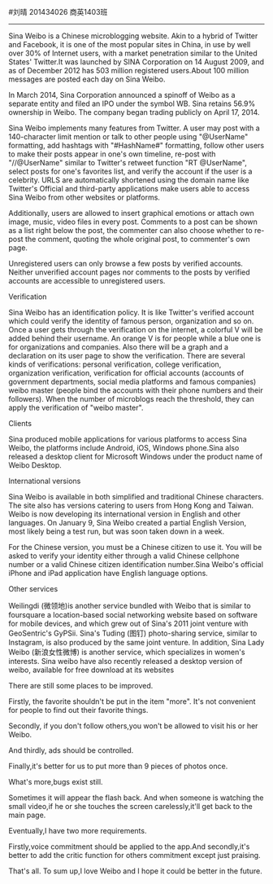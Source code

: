 #刘晴 201434026 商英1403班

--------------------------------------

Sina Weibo is a Chinese  microblogging website. Akin to a hybrid of Twitter and Facebook, it is one of the most popular sites in China, in use by well over 30% of Internet users, with a market penetration similar to the United States' Twitter.It was launched by SINA  Corporation on 14 August 2009, and as of December 2012 has 503  million registered users.About 100 million messages are posted each day on Sina Weibo.

In March 2014, Sina Corporation announced a spinoff of Weibo as a separate entity and filed an IPO under the symbol WB. Sina retains 56.9% ownership in Weibo. The company began trading publicly on April 17, 2014.

Sina Weibo implements many features from Twitter. A user may post with a 140-character limit mention or talk to other people using "@UserName" formatting, add hashtags with "#HashName#" formatting, follow other users to make their posts appear in one's own timeline, re-post with "//@UserName" similar to Twitter's retweet function "RT @UserName", select posts for one's favorites list, and verify the account if the user is a celebrity. URLS are automatically shortened using the domain name  like Twitter's Official and third-party applications make users able to access Sina Weibo from other websites or platforms.

Additionally, users are allowed to insert graphical emotions or attach own image, music, video files in every post. Comments to a post can be shown as a list right below the post, the commenter can also choose whether to re-post the comment, quoting the whole original post, to commenter's own page.

Unregistered users can only browse a few posts by verified accounts. Neither unverified account pages nor comments to the posts by verified accounts are accessible to unregistered users.

Verification

Sina Weibo has an identification policy. It is like Twitter's verified account which could verify the identity of famous person, organization and so on. Once a user gets through the verification on the internet, a colorful V will be added behind their username. An orange V is for people while a blue one is for organizations and companies. Also there will be a graph and a declaration on its user page to show the verification. There are several kinds of verifications: personal verification, college verification, organization verification, verification for official accounts (accounts of government departments, social media platforms and famous companies) weibo master (people bind the accounts with their phone numbers and their followers). When the number of microblogs reach the threshold, they can apply the verification of "weibo master".

Clients

Sina produced mobile applications for various platforms to access Sina Weibo, the platforms include Android, iOS, Windows phone.Sina also released a desktop client for Microsoft Windows under the product name of Weibo Desktop.

International versions

Sina Weibo is available in both simplified and traditional Chinese characters. The site also has versions catering to users from Hong Kong and Taiwan. Weibo is now developing its international version in English and other languages. On January 9, Sina Weibo created a partial English Version, most likely being a test run, but was soon taken down in a week.

For the Chinese version, you must be a Chinese citizen to use it. You will be asked to verify your identity either through a valid Chinese cellphone number or a valid Chinese citizen identification number.Sina Weibo's official iPhone and iPad application have English language options.

Other services 

Weilingdi (微领地)is another service bundled with Weibo that is similar to foursquare a location-based social networking website based on software for mobile devices, and which grew out of Sina's 2011 joint venture with GeoSentric's GyPSii. Sina's Tuding (图钉) photo-sharing service, similar to Instagram, is also produced by the same joint venture. In addition, Sina Lady Weibo (新浪女性微博) is another service, which specializes in women's interests. Sina weibo have also recently released a desktop version of weibo, available for free download at its websites

There are still some places to be improved.

Firstly, the favorite shouldn't be put in the item "more". It's not convenient for people to find out their favorite things.

Secondly, if you don't follow others,you won't be allowed to visit his or her Weibo.

And thirdly, ads should be controlled.

Finally,it's better for us to put more than 9 pieces of photos once.

What's more,bugs exist still.

Sometimes it will appear the flash back. And when someone is watching the small video,if he or she touches the screen carelessly,it'll get back to the main page.

Eventually,I have two more requirements.

Firstly,voice commitment should be applied to the app.And secondly,it's better to add the critic function for others commitment except just praising. 

That's all. To sum up,I love Weibo and I hope it could be better in the future.
